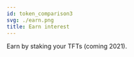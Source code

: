 ```yaml
---
id: token_comparison3
svg: ./earn.png
title: Earn interest
---
```

Earn by staking your TFTs (coming 2021).
